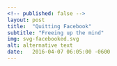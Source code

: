 ```yaml
---
<!-- published: false -->
layout: post
title:  "Quitting Facebook"
subtitle: "Freeing up the mind"
img: svg-facebooked.svg
alt: alternative text
date:   2016-04-07 06:05:00 -0600
---
```

